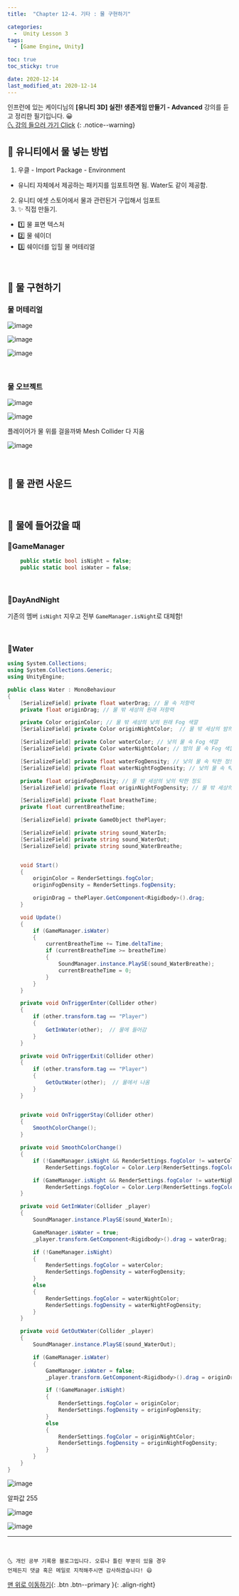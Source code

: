 ```yaml
---
title:  "Chapter 12-4. 기타 : 물 구현하기" 

categories:
  -  Unity Lesson 3 
tags:
  - [Game Engine, Unity]

toc: true
toc_sticky: true

date: 2020-12-14
last_modified_at: 2020-12-14
---
```


인프런에 있는 케이디님의 **[유니티 3D] 실전! 생존게임 만들기 - Advanced** 강의를 듣고 정리한 필기입니다. 😀  
[🌜 강의 들으러 가기 Click](https://www.inflearn.com/course/unity-2#)
{: .notice--warning}


## 🚀 유니티에서 물 넣는 방법

1. 우클 - Import Package - Environment
  - 유니티 자체에서 제공하는 패키지를 임포트하면 됨. Water도 같이 제공함.
2. 유니티 에셋 스토어에서 물과 관련된거 구입해서 임포트
3. ✨ 직접 만들기.
  - 1️⃣ 물 표면 텍스처
  - 2️⃣ 물 쉐이더
  - 3️⃣ 쉐이더를 입힐 물 머테리얼

<br>

## 🚀 물 구현하기

### 물 머테리얼

![image](https://user-images.githubusercontent.com/42318591/102067761-e96c1080-3e3e-11eb-81ad-0108902a6062.png)

![image](https://user-images.githubusercontent.com/42318591/102067773-eec95b00-3e3e-11eb-9309-6c3596f5c7f6.png)

![image](https://user-images.githubusercontent.com/42318591/102067930-1fa99000-3e3f-11eb-836c-bb9e8d4963e6.png)

<br>

### 물 오브젝트

![image](https://user-images.githubusercontent.com/42318591/102068229-8f1f7f80-3e3f-11eb-82a9-290591c5ab85.png)

![image](https://user-images.githubusercontent.com/42318591/102069166-bd518f00-3e40-11eb-9c8d-55fb3f7cc331.png)

플레이어가 물 위를 걸을까봐 Mesh Collider 다 지움

![image](https://user-images.githubusercontent.com/42318591/102069905-b8d9a600-3e41-11eb-83e6-bc47eb9c5da4.png)

<br>

## 🚀 물 관련 사운드

<br>

## 🚀 물에 들어갔을 때

### 📜GameManager

```c#
    public static bool isNight = false;
    public static bool isWater = false;
```

<br>


### 📜DayAndNight

기존의 멤버 `isNight` 지우고 전부 `GameManager.isNight`로 대체함!

<br>

### 📜Water

```c#
using System.Collections;
using System.Collections.Generic;
using UnityEngine;

public class Water : MonoBehaviour
{
    [SerializeField] private float waterDrag; // 물 속 저항력
    private float originDrag; // 물 밖 세상의 원래 저항력

    private Color originColor; // 물 밖 세상의 낮의 원래 Fog 색깔
    [SerializeField] private Color originNightColor;  // 물 밖 세상의 밤의 원래 Fog 색깔

    [SerializeField] private Color waterColor; // 낮의 물 속 Fog 색깔
    [SerializeField] private Color waterNightColor; // 밤의 물 속 Fog 색깔

    [SerializeField] private float waterFogDensity; // 낮의 물 속 탁한 정도
    [SerializeField] private float waterNightFogDensity; // 낮의 물 속 탁한 정도

    private float originFogDensity; // 물 밖 세상의 낮의 탁한 정도
    [SerializeField] private float originNightFogDensity; // 물 밖 세상의 밤의 탁한 정도

    [SerializeField] private float breatheTime;
    private float currentBreatheTime;

    [SerializeField] private GameObject thePlayer;

    [SerializeField] private string sound_WaterIn;
    [SerializeField] private string sound_WaterOut;
    [SerializeField] private string sound_WaterBreathe;


    void Start()
    {
        originColor = RenderSettings.fogColor;
        originFogDensity = RenderSettings.fogDensity;

        originDrag = thePlayer.GetComponent<Rigidbody>().drag; 
    }

    void Update()
    {
        if (GameManager.isWater)
        {
            currentBreatheTime += Time.deltaTime;
            if (currentBreatheTime >= breatheTime)
            {
                SoundManager.instance.PlaySE(sound_WaterBreathe);
                currentBreatheTime = 0;
            }
        }
    }

    private void OnTriggerEnter(Collider other)
    {
        if (other.transform.tag == "Player")
        {
            GetInWater(other);  // 물에 들어감
        }
    }

    private void OnTriggerExit(Collider other)
    {
        if (other.transform.tag == "Player")
        {
            GetOutWater(other);  // 물에서 나옴
        }
    }


    private void OnTriggerStay(Collider other)
    {
        SmoothColorChange();
    }

    private void SmoothColorChange()
    {
        if (!GameManager.isNight && RenderSettings.fogColor != waterColor)
            RenderSettings.fogColor = Color.Lerp(RenderSettings.fogColor, waterColor, 0.1f);

        if (GameManager.isNight && RenderSettings.fogColor != waterNightColor)
            RenderSettings.fogColor = Color.Lerp(RenderSettings.fogColor, waterNightColor, 0.1f);
    }

    private void GetInWater(Collider _player)
    {
        SoundManager.instance.PlaySE(sound_WaterIn);

        GameManager.isWater = true;
        _player.transform.GetComponent<Rigidbody>().drag = waterDrag;

        if (!GameManager.isNight)
        {
            RenderSettings.fogColor = waterColor;
            RenderSettings.fogDensity = waterFogDensity;
        }
        else
        {
            RenderSettings.fogColor = waterNightColor;
            RenderSettings.fogDensity = waterNightFogDensity;
        }
    }

    private void GetOutWater(Collider _player)
    {
        SoundManager.instance.PlaySE(sound_WaterOut);

        if (GameManager.isWater)
        {
            GameManager.isWater = false;
            _player.transform.GetComponent<Rigidbody>().drag = originDrag;

            if (!GameManager.isNight)
            {
                RenderSettings.fogColor = originColor;
                RenderSettings.fogDensity = originFogDensity;
            }
            else
            {
                RenderSettings.fogColor = originNightColor;
                RenderSettings.fogDensity = originNightFogDensity;
            }
        }
    }
}

```

![image](https://user-images.githubusercontent.com/42318591/102078476-55a24080-3e4e-11eb-86e7-70930a6eafe7.png)

알파값 255

![image](https://user-images.githubusercontent.com/42318591/102078330-1a077680-3e4e-11eb-8e07-d16aecc94a39.png)

![image](https://user-images.githubusercontent.com/42318591/102078404-37d4db80-3e4e-11eb-896e-3345e787feb7.png)


***
<br>

    🌜 개인 공부 기록용 블로그입니다. 오류나 틀린 부분이 있을 경우 
    언제든지 댓글 혹은 메일로 지적해주시면 감사하겠습니다! 😄

[맨 위로 이동하기](#){: .btn .btn--primary }{: .align-right}